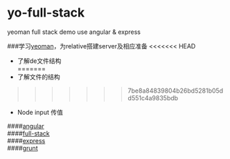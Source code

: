 yo-full-stack
=============

yeoman full stack demo use angular & express 

###学习[yeoman](yeoman.io)，为relative搭建server及相应准备
<<<<<<< HEAD
- 了解de文件结构  
=======
- 了解文件的结构  
>>>>>>> 7be8a84839804b26bd5281b05dd551c4a9835bdb
- Node input 传值  

####[angular](http://angularjs.org/)  
####[full-stack](https://github.com/DaftMonk/generator-angular-fullstack)  
####[express](http://expressjs.com/4x/api.html)  
####[grunt](http://www.gruntjs.org/)  
